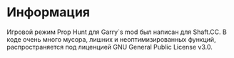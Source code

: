 # Информация
Игровой режим Prop Hunt для Garry`s mod был написан для Shaft.CC. В коде очень много мусора, лишних и неоптимизированных функций, распространяется под лиценцией GNU General Public License v3.0. 

